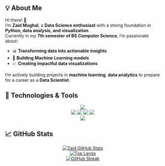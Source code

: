 ## 💡 About Me  

Hi there! 👋  
I’m **Zaid Mughal**, a **Data Science enthusiast** with a strong foundation in **Python, data analysis, and visualization**.  
Currently in my **7th semester of BS Computer Science**, I’m passionate about:  

- 📊 **Transforming data into actionable insights**  
- 🤖 **Building Machine Learning models**  
- 📈 **Creating impactful data visualizations**  

I’m actively building projects in **machine learning**, **data analytics** to prepare for a career as a **Data Scientist**.  
## 🚀 Technologies & Tools
<p align="center">
  <!-- Programming -->
  <img src="https://skillicons.dev/icons?i=python,sqlite,mysql,postgresql" />
  <br>
  <!-- Data Science -->
  <img src="https://img.shields.io/badge/Pandas-%23150458.svg?style=for-the-badge&logo=pandas&logoColor=white">
  <img src="https://img.shields.io/badge/Numpy-%23013243.svg?style=for-the-badge&logo=numpy&logoColor=white">
  <img src="https://img.shields.io/badge/Matplotlib-%23ffffff.svg?style=for-the-badge&logo=plotly&logoColor=black">
  <img src="https://img.shields.io/badge/Scikit--learn-%23F7931E.svg?style=for-the-badge&logo=scikit-learn&logoColor=white">
  <br>
  <!-- Tools -->
  <img src="https://skillicons.dev/icons?i=jupyter,vscode,github" />
</p>



<h2>📈 GitHub Stats</h2>

<a href="https://github.com/mzaid622/mzaid622">
  <p align="center">
  <img src="https://github-readme-stats.vercel.app/api?username=mzaid622&show_icons=true&count_private=true&theme=radical" alt="Zaid GitHub Stats" />
  <br/>
  <img src="https://github-readme-stats.vercel.app/api/top-langs/?username=mzaid622&layout=compact&theme=radical" alt="Top Langs" />
  <br/>
  <img src="https://streak-stats.demolab.com?user=mzaid622&theme=radical" alt="GitHub Streak" />
</p>
</a>

<br/>

